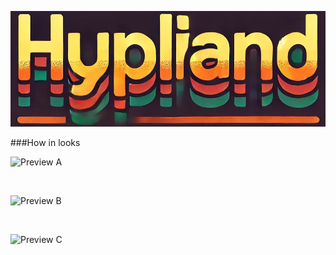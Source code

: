 ![Hyprland logo](README/Hyprland.webp)

###How in looks
<br>

![Preview A]

<br>

![Preview B]

<br>

![Preview C]

<!----------------------------------{ Images }--------------------------------->

[Preview A]: (README/sc1.png)
[Preview B]: (README/sc2.png)
[Preview C]: (README/sc3.png)
